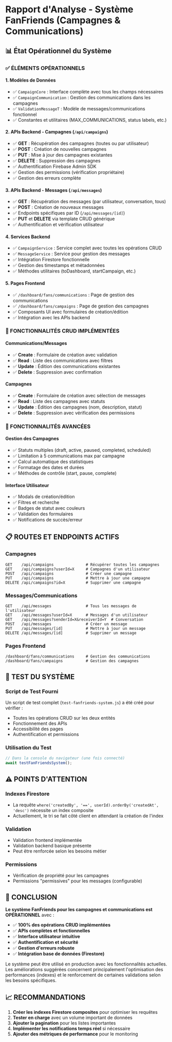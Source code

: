 # Rapport d'Analyse - Système FanFriends (Campagnes & Communications)

## 📊 État Opérationnel du Système

### ✅ ÉLÉMENTS OPÉRATIONNELS

#### 1. **Modèles de Données**
- ✅ `CampaignCore` : Interface complète avec tous les champs nécessaires
- ✅ `CampaignCommunication` : Gestion des communications dans les campagnes
- ✅ `ValidationMessageT` : Modèle de messages/communications fonctionnel
- ✅ Constantes et utilitaires (MAX_COMMUNICATIONS, status labels, etc.)

#### 2. **APIs Backend - Campagnes (`/api/campaigns`)**
- ✅ **GET** : Récupération des campagnes (toutes ou par utilisateur)
- ✅ **POST** : Création de nouvelles campagnes
- ✅ **PUT** : Mise à jour des campagnes existantes
- ✅ **DELETE** : Suppression des campagnes
- ✅ Authentification Firebase Admin SDK
- ✅ Gestion des permissions (vérification propriétaire)
- ✅ Gestion des erreurs complète

#### 3. **APIs Backend - Messages (`/api/messages`)**
- ✅ **GET** : Récupération des messages (par utilisateur, conversation, tous)
- ✅ **POST** : Création de nouveaux messages
- ✅ Endpoints spécifiques par ID (`/api/messages/[id]`)
- ✅ **PUT** et **DELETE** via template CRUD générique
- ✅ Authentification et vérification utilisateur

#### 4. **Services Backend**
- ✅ `CampaignService` : Service complet avec toutes les opérations CRUD
- ✅ `MessageService` : Service pour gestion des messages
- ✅ Intégration Firestore fonctionnelle
- ✅ Gestion des timestamps et métadonnées
- ✅ Méthodes utilitaires (toDashboard, startCampaign, etc.)

#### 5. **Pages Frontend**
- ✅ `/dashboard/fans/communications` : Page de gestion des communications
- ✅ `/dashboard/fans/campaigns` : Page de gestion des campagnes
- ✅ Composants UI avec formulaires de création/édition
- ✅ Intégration avec les APIs backend

### 🔧 FONCTIONNALITÉS CRUD IMPLÉMENTÉES

#### **Communications/Messages**
- ✅ **Create** : Formulaire de création avec validation
- ✅ **Read** : Liste des communications avec filtres
- ✅ **Update** : Édition des communications existantes
- ✅ **Delete** : Suppression avec confirmation

#### **Campagnes**
- ✅ **Create** : Formulaire de création avec sélection de messages
- ✅ **Read** : Liste des campagnes avec statuts
- ✅ **Update** : Édition des campagnes (nom, description, statut)
- ✅ **Delete** : Suppression avec vérification des permissions

### 🚀 FONCTIONNALITÉS AVANCÉES

#### **Gestion des Campagnes**
- ✅ Statuts multiples (draft, active, paused, completed, scheduled)
- ✅ Limitation à 5 communications max par campagne
- ✅ Calcul automatique des statistiques
- ✅ Formatage des dates et durées
- ✅ Méthodes de contrôle (start, pause, complete)

#### **Interface Utilisateur**
- ✅ Modals de création/édition
- ✅ Filtres et recherche
- ✅ Badges de statut avec couleurs
- ✅ Validation des formulaires
- ✅ Notifications de succès/erreur

## 📋 ROUTES ET ENDPOINTS ACTIFS

### **Campagnes**
```
GET    /api/campaigns              # Récupérer toutes les campagnes
GET    /api/campaigns?userId=X     # Campagnes d'un utilisateur
POST   /api/campaigns              # Créer une campagne
PUT    /api/campaigns              # Mettre à jour une campagne
DELETE /api/campaigns?id=X         # Supprimer une campagne
```

### **Messages/Communications**
```
GET    /api/messages               # Tous les messages de l'utilisateur
GET    /api/messages?userId=X      # Messages d'un utilisateur
GET    /api/messages?senderId=X&receiverId=Y  # Conversation
POST   /api/messages               # Créer un message
PUT    /api/messages/[id]          # Mettre à jour un message
DELETE /api/messages/[id]          # Supprimer un message
```

### **Pages Frontend**
```
/dashboard/fans/communications     # Gestion des communications
/dashboard/fans/campaigns          # Gestion des campagnes
```

## 🧪 TEST DU SYSTÈME

### **Script de Test Fourni**
Un script de test complet (`test-fanfriends-system.js`) a été créé pour vérifier :
- Toutes les opérations CRUD sur les deux entités
- Fonctionnement des APIs
- Accessibilité des pages
- Authentification et permissions

### **Utilisation du Test**
```javascript
// Dans la console du navigateur (une fois connecté)
await testFanFriendsSystem();
```

## ⚠️ POINTS D'ATTENTION

### **Indexes Firestore**
- La requête `where('createdBy', '==', userId).orderBy('createdAt', 'desc')` nécessite un index composite
- Actuellement, le tri se fait côté client en attendant la création de l'index

### **Validation**
- Validation frontend implémentée
- Validation backend basique présente
- Peut être renforcée selon les besoins métier

### **Permissions**
- Vérification de propriété pour les campagnes
- Permissions "permissives" pour les messages (configurable)

## 🎯 CONCLUSION

**Le système FanFriends pour les campagnes et communications est OPÉRATIONNEL** avec :

- ✅ **100% des opérations CRUD implémentées**
- ✅ **APIs complètes et fonctionnelles**
- ✅ **Interface utilisateur intuitive**
- ✅ **Authentification et sécurité**
- ✅ **Gestion d'erreurs robuste**
- ✅ **Intégration base de données (Firestore)**

Le système peut être utilisé en production avec les fonctionnalités actuelles. Les améliorations suggérées concernent principalement l'optimisation des performances (indexes) et le renforcement de certaines validations selon les besoins spécifiques.

## 📈 RECOMMANDATIONS

1. **Créer les indexes Firestore composites** pour optimiser les requêtes
2. **Tester en charge** avec un volume important de données
3. **Ajouter la pagination** pour les listes importantes
4. **Implémenter les notifications temps réel** si nécessaire
5. **Ajouter des métriques de performance** pour le monitoring

